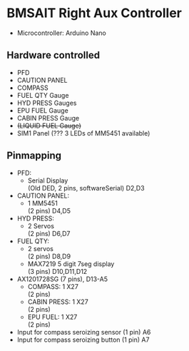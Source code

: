 # BMSAIT Right Aux Controller
* Microcontroller: Arduino Nano

## Hardware controlled
- PFD
- CAUTION PANEL
- COMPASS
- FUEL QTY Gauge
- HYD PRESS Gauges
- EPU FUEL Gauge
- CABIN PRESS Gauge
- ~~(LIQUID FUEL Gauge)~~
- SIM1 Panel (??? 3 LEDs of MM5451 available)
## Pinmapping
* PFD: 
  * Serial Display  
    (Old DED, 2 pins, softwareSerial) D2,D3
* CAUTION PANEL:
  * 1 MM5451  
    (2 pins) D4,D5
* HYD PRESS:
  * 2 Servos  
    (2 pins) D6,D7
* FUEL QTY:
  * 2 servos  
    (2 pins) D8,D9
  * MAX7219 5 digit 7seg display  
    (3 pins) D10,D11,D12
* AX1201728SG (7 pins), D13-A5
  * COMPASS: 1 X27  
    (2 pins)
  * CABIN PRESS: 1 X27  
    (2 pins)
  * EPU FUEL: 1 X27  
    (2 pins)  
* Input for compass seroizing sensor (1 pin) A6  
* Input for compass seroizing button (1 pin) A7

